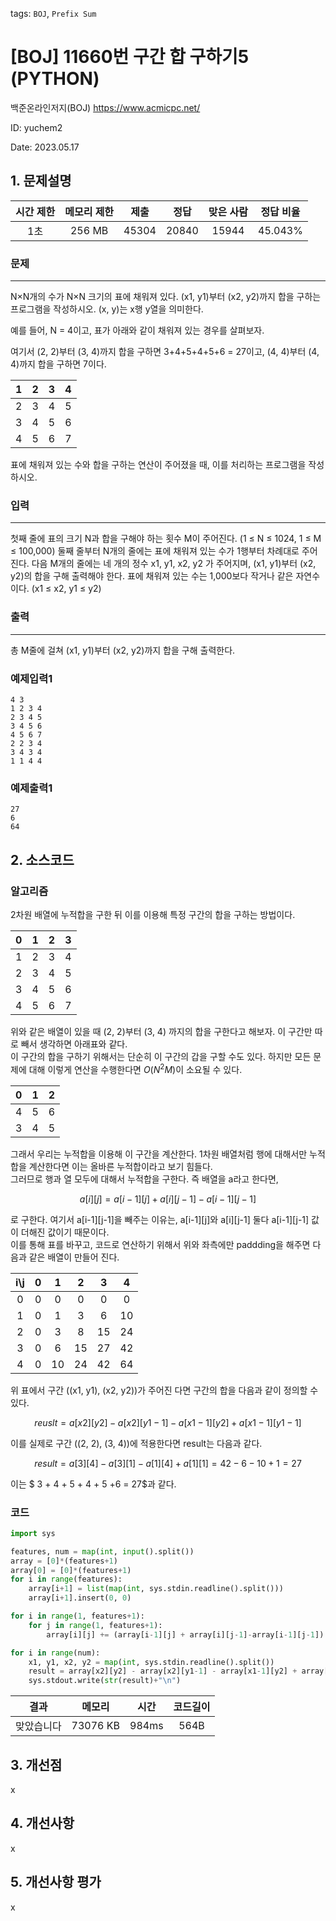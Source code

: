 tags: `BOJ`, `Prefix Sum`
# [BOJ] 11660번 구간 합 구하기5 (PYTHON)
백준온라인저지(BOJ) https://www.acmicpc.net/

ID: yuchem2

Date: 2023.05.17
## 1. 문제설명
| 시간 제한 | 메모리 제한 | 제출  | 정답 | 맞은 사람 | 정답 비율 |
| :---: | :---: | :---: | :---: | :---: | :---: |
|  1초  | 256 MB | 45304 | 20840 | 15944 | 45.043% |

### 문제
---
N×N개의 수가 N×N 크기의 표에 채워져 있다. (x1, y1)부터 (x2, y2)까지 합을 구하는 프로그램을 작성하시오. (x, y)는 x행 y열을 의미한다.

예를 들어, N = 4이고, 표가 아래와 같이 채워져 있는 경우를 살펴보자.

여기서 (2, 2)부터 (3, 4)까지 합을 구하면 3+4+5+4+5+6 = 27이고, (4, 4)부터 (4, 4)까지 합을 구하면 7이다.

|   1   |   2   |   3   |   4   |
| :---: | :---: | :---: | :---: |
|   2   |   3   |   4   |   5   |
|   3   |   4   |   5   |   6   |
|   4   |   5   |   6   |   7   |

표에 채워져 있는 수와 합을 구하는 연산이 주어졌을 때, 이를 처리하는 프로그램을 작성하시오.
### 입력
---
첫째 줄에 표의 크기 N과 합을 구해야 하는 횟수 M이 주어진다. (1 ≤ N ≤ 1024, 1 ≤ M ≤ 100,000) 둘째 줄부터 N개의 줄에는 표에 채워져 있는 수가 1행부터 차례대로 주어진다. 다음 M개의 줄에는 네 개의 정수 x1, y1, x2, y2 가 주어지며, (x1, y1)부터 (x2, y2)의 합을 구해 출력해야 한다. 표에 채워져 있는 수는 1,000보다 작거나 같은 자연수이다. (x1 ≤ x2, y1 ≤ y2)
### 출력
---
총 M줄에 걸쳐 (x1, y1)부터 (x2, y2)까지 합을 구해 출력한다.
### 예제입력1
```
4 3
1 2 3 4
2 3 4 5
3 4 5 6
4 5 6 7
2 2 3 4
3 4 3 4
1 1 4 4
```
### 예제출력1
```
27
6
64
```
## 2. 소스코드

### 알고리즘
2차원 배열에 누적합을 구한 뒤 이를 이용해 특정 구간의 합을 구하는 방법이다.  

|   0   |   1   |   2   |   3   |
| :---: | :---: | :---: | :---: |
|   1   |   2   |   3   |   4   |
|   2   |   3   |   4   |   5   |
|   3   |   4   |   5   |   6   |
|   4   |   5   |   6   |   7   |

위와 같은 배열이 있을 때 (2, 2)부터 (3, 4) 까지의 합을 구한다고 해보자. 이 구간만 따로 빼서 생각하면 아래표와 같다.  
이 구간의 합을 구하기 위해서는 단순히 이 구간의 갑을 구할 수도 있다. 하지만 모든 문제에 대해 이렇게 연산을 수행한다면 $O(N^2M)$이 소요될 수 있다. 

|   0   |   1   |   2   |
| :---: | :---: | :---: |
|   4   |   5   |   6   |
|   3   |   4   |   5   |

그래서 우리는 누적합을 이용해 이 구간을 계산한다. 1차원 배열처럼 행에 대해서만 누적합을 계산한다면 이는 올바른 누적합이라고 보기 힘들다.  
그러므로 행과 열 모두에 대해서 누적합을 구한다. 즉 배열을 a라고 한다면, 

$$a[i][j] = a[i-1][j] + a[i][j-1] - a[i-1][j-1]$$

로 구한다. 여기서 a[i-1][j-1]을 빼주는 이유는, a[i-1][j]와 a[i][j-1] 둘다 a[i-1][j-1] 값이 더해진 값이기 때문이다.  
이를 통해 표를 바꾸고, 코드로 연산하기 위해서 위와 좌측에만 paddding을 해주면 다음과 같은 배열이 만들어 진다. 

|  i\j  |   0   |   1   |   2   |   3   |   4   |
| :---: | :---: | :---: | :---: | :---: | :---: |
|   0   |   0   |   0   |   0   |   0   |   0   |
|   1   |   0   |   1   |   3   |   6   |  10   |
|   2   |   0   |   3   |   8   |   15  |  24   |
|   3   |   0   |   6   |  15   |   27  |  42   |
|   4   |   0   |  10   |  24   |   42  |  64   |

위 표에서 구간 ((x1, y1), (x2, y2))가 주어진 다면 구간의 합을 다음과 같이 정의할 수 있다.

$$ reuslt = a[x2][y2] - a[x2][y1-1] - a[x1-1][y2] + a[x1-1][y1-1]$$

이를 실제로 구간 ((2, 2), (3, 4))에 적용한다면 result는 다음과 같다.

$$ result = a[3][4] - a[3][1] - a[1][4] + a[1][1] = 42 - 6 - 10 + 1 = 27 $$

이는 $ 3 + 4 + 5 + 4 + 5 +6 = 27$과 같다. 

### 코드
```Python
import sys

features, num = map(int, input().split())
array = [0]*(features+1)
array[0] = [0]*(features+1)
for i in range(features):
    array[i+1] = list(map(int, sys.stdin.readline().split()))
    array[i+1].insert(0, 0)

for i in range(1, features+1):
    for j in range(1, features+1):
        array[i][j] += (array[i-1][j] + array[i][j-1]-array[i-1][j-1])

for i in range(num):
    x1, y1, x2, y2 = map(int, sys.stdin.readline().split())
    result = array[x2][y2] - array[x2][y1-1] - array[x1-1][y2] + array[x1-1][y1-1]
    sys.stdout.write(str(result)+"\n")
```

| 결과 | 메모리 | 시간 | 코드길이 |
|:---:|:-----: | :---: | :----: |
| 맞았습니다 | 73076 KB | 984ms | 564B |

## 3. 개선점
x
## 4. 개선사항
x
## 5. 개선사항 평가
x

